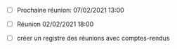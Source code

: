- [ ] Prochaine réunion: 07/02/2021 13:00

- [ ] Réunion 02/02/2021 18:00 
- [ ] créer un registre des réunions avec comptes-rendus
